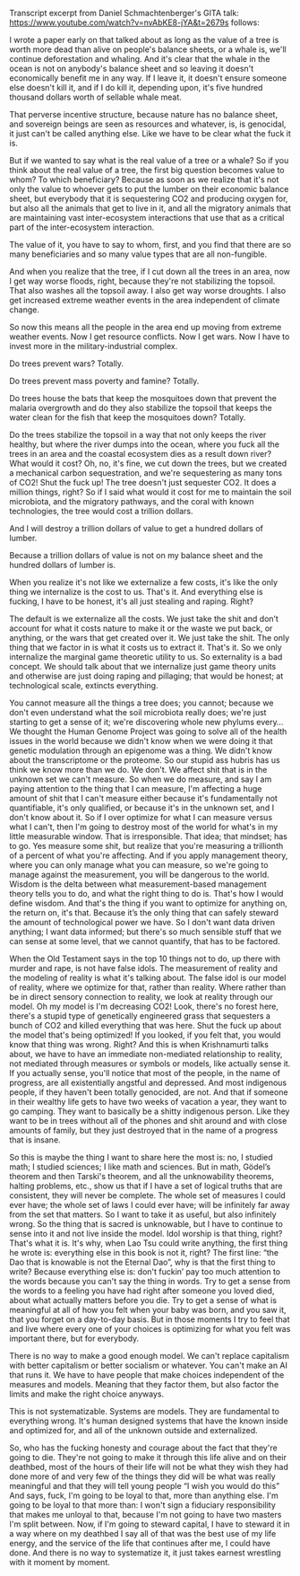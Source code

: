 Transcript excerpt from Daniel Schmachtenberger's GITA talk: https://www.youtube.com/watch?v=nvAbKE8-jYA&t=2679s follows:


I wrote a paper early on that talked about as long as the value of a tree is worth more dead than alive on people's balance sheets, or a whale is, we'll continue deforestation and whaling. And it's clear that the whale in the ocean is not on anybody's balance sheet and so leaving it doesn't economically benefit me in any way. If I leave it, it doesn't ensure someone else doesn't kill it, and if I do kill it, depending upon, it's five hundred thousand dollars worth of sellable whale meat. 

That perverse incentive structure, because nature has no balance sheet, and sovereign beings are seen as resources and whatever, is, is genocidal, it just can't be called anything else. Like we have to be clear what the fuck it is.

But if we wanted to say what is the real value of a tree or a whale? So if you think about the real value of a tree, the first big question becomes value to whom? To which beneficiary? Because as soon as we realize that it's not only the value to whoever gets to put the lumber on their economic balance sheet, but everybody that it is sequestering CO2 and producing oxygen for, but also all the animals that get to live in it, and all the migratory animals that are maintaining vast inter-ecosystem interactions that use that as a critical part of the inter-ecosystem interaction. 

The value of it, you have to say to whom, first, and you find that there are so many beneficiaries and so many value types that are all non-fungible. 

And when you realize that the tree, if I cut down all the trees in an area, now I get way worse floods, right, because they're not stabilizing the topsoil. That also washes all the topsoil away. I also get way worse droughts. I also get increased extreme weather events in the area independent of climate change. 

So now this means all the people in the area end up moving from extreme weather events. Now I get resource conflicts. Now I get wars. Now I have to invest more in the military-industrial complex. 

Do trees prevent wars? Totally. 

Do trees prevent mass poverty and famine? Totally. 

Do trees house the bats that keep the mosquitoes down that prevent the malaria overgrowth and do they also stabilize the topsoil that keeps the water clean for the fish that keep the mosquitoes down? Totally. 

Do the trees stabilize the topsoil in a way that not only keeps the river healthy, but where the river dumps into the ocean, where you fuck all the trees in an area and the coastal ecosystem dies as a result down river? What would it cost? Oh, no, it's fine, we cut down the trees, but we created a mechanical carbon sequestration, and we're sequestering as many tons of CO2! Shut the fuck up! The tree doesn't just sequester CO2. It does a million things, right? So if I said what would it cost for me to maintain the soil microbiota, and the migratory pathways, and the coral with known technologies, the tree would cost a trillion dollars. 

And I will destroy a trillion dollars of value to get a hundred dollars of lumber. 

Because a trillion dollars of value is not on my balance sheet and the hundred dollars of lumber is. 

When you realize it's not like we externalize a few costs, it's like the only thing we internalize is the cost to us. That's it. And everything else is fucking, I have to be honest, it's all just stealing and raping. Right? 

The default is we externalize all the costs. We just take the shit and don’t account for what it costs nature to make it or the waste we put back, or anything, or the wars that get created over it. We just take the shit. The only thing that we factor in is what it costs us to extract it. That's it. So we only internalize the marginal game theoretic utility to us. So externality is a bad concept. We should talk about that we internalize just game theory units and otherwise are just doing raping and pillaging; that would be honest; at technological scale, extincts everything. 

You cannot measure all the things a tree does; you cannot; because we don't even understand what the soil microbiota really does; we're just starting to get a sense of it; we're discovering whole new phylums every… We thought the Human Genome Project was going to solve all of the health issues in the world because we didn't know when we were doing it that genetic modulation through an epigenome was a thing. We didn't know about the transcriptome or the proteome. So our stupid ass hubris has us think we know more than we do. We don't. We affect shit that is in the unknown set we can't measure. So when we do measure, and say I am paying attention to the thing that I can measure, I'm affecting a huge amount of shit that I can't measure either because it's fundamentally not quantifiable, it's only qualified, or because it's in the unknown set, and I don't know about it. So if I over optimize for what I can measure versus what I can't, then I'm going to destroy most of the world for what's in my little measurable window. That is irresponsible. That idea; that mindset; has to go.  Yes measure some shit, but realize that you're measuring a trillionth of a percent of what you're affecting. And if you apply management theory, where you can only manage what you can measure, so we're going to manage against the measurement, you will be dangerous to the world. Wisdom is the delta between what measurement-based management theory tells you to do, and what the right thing to do is. That's how I would define wisdom. And that's the thing if you want to optimize for anything on, the return on, it's that. Because it’s the only thing that can safely steward the amount of technological power we have. So I don't want data driven anything; I want data informed; but there's so much sensible stuff that we can sense at some level, that we cannot quantify, that has to be factored.

When the Old Testament says in the top 10 things not to do, up there with murder and rape, is not have false idols. The measurement of reality and the modeling of reality is what it's talking about. The false idol is our model of reality, where we optimize for that, rather than reality. Where rather than be in direct sensory connection to reality, we look at reality through our model. Oh my model is I'm decreasing CO2! Look, there's no forest here, there's a stupid type of genetically engineered grass that sequesters a bunch of CO2 and killed everything that was here. Shut the fuck up about the model that's being optimized! If you looked, if you felt that, you would know that thing was wrong. Right? And this is when Krishnamurti talks about, we have to have an immediate non-mediated relationship to reality, not mediated through measures or symbols or models, like actually sense it. If you actually sense, you'll notice that most of the people, in the name of progress, are all existentially  angstful and depressed. And most indigenous people, if they haven't been totally genocided, are not. And that if someone in their wealthy life gets to have two weeks of vacation a year, they want to go camping. They want to basically be a shitty indigenous person. Like they want to be in trees without all of the phones and shit around and with close amounts of family, but they just destroyed that in the name of a progress that is insane. 

So this is maybe the thing I want to share here the most is: no, I studied math; I studied sciences; I like math and sciences. But in math, Gödel’s theorem and then Tarski's theorem, and all the unknowability theorems, halting problems, etc., show us that if I have a set of logical truths that are consistent, they will never be complete. The whole set of measures I could ever have; the whole set of laws I could ever have; will be infinitely far away from the set that matters. So I want to take it as useful, but also infinitely wrong. So the thing that is sacred is unknowable, but I have to continue to sense into it and not live inside the model. Idol worship is that thing, right? That's what it is. It's why, when Lao Tsu could write anything, the first thing he wrote is: everything else in this book is not it, right? The first line: “the Dao that is knowable is not the Eternal Dao”, why is that the first thing to write? Because everything else is: don't fuckin’ pay too much attention to the words because you can't say the thing in words. Try to get a sense from the words to a feeling you have had right after someone you loved died, about what actually matters before you die. Try to get a sense of what is meaningful at all of how you felt when your baby was born, and you saw it, that you forget on a day-to-day basis. But in those moments I try to feel that and live where every one of your choices is optimizing for what you felt was important there, but for everybody. 

There is no way to make a good enough model. We can't replace capitalism with better capitalism or better socialism or whatever. You can't make an AI that runs it. We have to have people that make choices independent of the measures and models. Meaning that they factor them, but also factor the limits and make the right choice anyways. 

This is not systematizable. Systems are models. They are fundamental to everything wrong. It's human designed systems that have the known inside and optimized for, and all of the unknown outside and externalized. 

So, who has the fucking honesty and courage about the fact that they're going to die. They're not going to make it through this life alive and on their deathbed, most of the hours of their life will not be what they wish they had done more of and very few of the things they did will be what was really meaningful and that they will tell young people “I wish you would do this” And says, fuck, I'm going to be loyal to that, more than anything else. I'm going to be loyal to that more than: I won't sign a fiduciary responsibility that makes me unloyal to that, because I'm not going to have two masters I'm split between. Now, if I'm going to steward capital, I have to steward it in a way where on my deathbed I say all of that was the best use of my life energy, and the service of the life that continues after me, I could have done. And there is no way to systematize it, it just takes earnest wrestling with it moment by moment.
